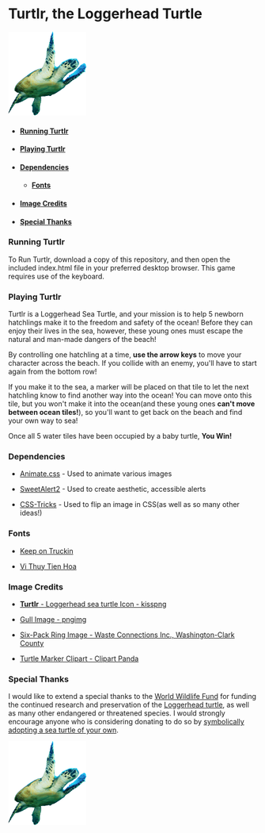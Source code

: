 **Turtlr**, the Loggerhead Turtle
=============================

![Turtler, the Loggerhead Turtle](/images/turtlr-4-dancing.png "Turtlr")

- #### [Running Turtlr](#running-turtlr)
- #### [Playing Turtlr](#playing-turtlr)
- #### [Dependencies](#dependencies)
  - #### [Fonts](#fonts)
- #### [Image Credits](#image-credits)
- #### [Special Thanks](#special-thanks)


### Running Turtlr

To Run Turtlr, download a copy of this repository, and then open the included index.html file in your preferred desktop browser. This game requires use of the keyboard.

### Playing Turtlr

Turtlr is a Loggerhead Sea Turtle, and your mission is to help 5 newborn hatchlings make it to the freedom and safety of the ocean! Before they can enjoy their lives in the sea, however, these young ones must escape the natural and man-made dangers of the beach!

By controlling one hatchling at a time, **use the arrow keys** to move your character across the beach. If you collide with an enemy, you'll have to start again from the bottom row!

If you make it to the sea, a marker will be placed on that tile to let the next hatchling know to find another way into the ocean! You can move onto this tile, but you won't make it into the ocean(and these young ones **can't move between ocean tiles!**), so you'll want to get back on the beach and find your own way to sea!

Once all 5 water tiles have been occupied by a baby turtle, **You Win!**

### Dependencies

- [Animate.css](https://daneden.github.io/animate.css/) - Used to animate various images

- [SweetAlert2](https://sweetalert2.github.io/) - Used to create aesthetic, accessible alerts

- [CSS-Tricks](https://css-tricks.com/snippets/css/flip-an-image/) - Used to flip an image in CSS(as well as so many other ideas!)

### Fonts

- [Keep on Truckin](https://www.dafont.com/keep-on-truckin-fw.font)

- [Vi Thuy Tien Hoa](https://webfonts.ffonts.net/VI-Thuy-Tien-Hoa.font.download)

### Image Credits

- [**Turtlr** - Loggerhead sea turtle Icon - kisspng](https://www.kisspng.com/png-loggerhead-sea-turtle-icon-sea-turtle-153545/)

- [Gull Image - pngimg](http://pngimg.com/download/28566)

- [Six-Pack Ring Image - Waste Connections Inc., Washington-Clark County](http://www.wcnorthwest.com/services.aspx#!rc-cpage=197283)

- [Turtle Marker Clipart - Clipart Panda](http://www.clipartpanda.com/clipart_images/little-green-turtle-clip-art-5909920)


### Special Thanks

I would like to extend a special thanks to the [World Wildlife Fund](https://www.worldwildlife.org/) for funding the continued research and preservation of the [Loggerhead turtle](https://www.worldwildlife.org/species/loggerhead-turtle), as well as many other endangered or threatened species. I would strongly encourage anyone who is considering donating to do so by [symbolically adopting a sea turtle of your own](https://gifts.worldwildlife.org/gift-center/gifts/Species-Adoptions/Sea-Turtle.aspx?sc=AWY1705OQ18316A01275RX&_ga=2.121776579.996250194.1531768344-605966387.1531768344).

![Turtler, the Loggerhead Turtle](/images/turtlr-4-dancing.png "Turtlr")
